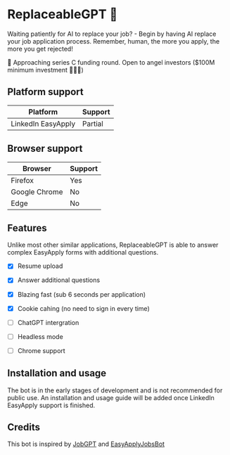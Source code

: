# ReplaceableGPT 🤖
Waiting patiently for AI to replace your job? - Begin by having AI replace your job application process. Remember, human, the more you apply, the more you get rejected!

💸 Approaching series C funding round. Open to angel investors ($100M minimum investment 🚀🚀🚀) 

## Platform support
Platform           | Support
-------------------|---------
LinkedIn EasyApply | Partial

## Browser support
Browser            | Support
-------------------|---------
Firefox            | Yes
Google Chrome      | No
Edge               | No

## Features
Unlike most other similar applications, ReplaceableGPT is able to answer complex EasyApply forms with additional questions.
- [x] Resume upload
- [x] Answer additional questions
- [x] Blazing fast (sub 6 seconds per application)
- [x] Cookie cahing (no need to sign in every time)
- [ ] ChatGPT intergration
- [ ] Headless mode
- [ ] Chrome support


## Installation and usage
The bot is in the early stages of development and is not recommended for public use. An installation and usage guide will be added once LinkedIn EasyApply support is finished.

## Credits
This bot is inspired by [JobGPT](https://www.youtube.com/watch?v=3TiGSC5W7YQ) and [EasyApplyJobsBot](https://github.com/wodsuz/EasyApplyJobsBot)

